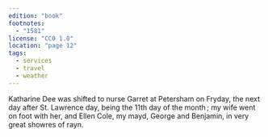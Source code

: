 ```yaml
---
edition: "book"
footnotes:
  - "1581"
license: "CC0 1.0"
location: "page 12"
tags:
  - services
  - travel
  - weather
---
```

Katharine
Dee was shifted to nurse Garret at Petersham on Fryday, the
next day after St. Lawrence day, being the 11th day of the month ;
my wife went on foot with her, and Ellen Cole, my mayd,
George and Benjamin, in very great showres of rayn.
